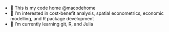 - 👋 This is my code home @macodehome
- 👀 I’m interested in cost-benefit analysis, spatial econometrics, economic modelling, and R package development
- 🌱 I’m currently learning git, R, and Julia

<!---
macodehome/macodehome is a ✨ special ✨ repository because its `README.md` (this file) appears on your GitHub profile.
You can click the Preview link to take a look at your changes.
--->
